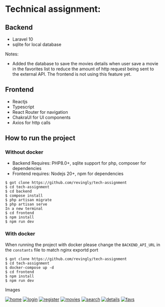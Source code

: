 # Technical assignment:

## Backend

- Laravel 10
- sqlite for local database

Notes:
- Added the database to save the movies details when user save a movie in the favorites list to reduce 
the amount of http request being sent to the external API. The frontend is not using this feature yet.

## Frontend

- Reactjs
- Typescript
- React Router for navigation
- ChakraUI for UI components
- Axios for http calls

## How to run the project
### Without docker

- Backend Requires: PHP8.0+, sqlite support for php, composer for dependencies
- Frontend requires: Nodejs 20+, npm for dependencies

```shell
$ got clone https://github.com/revingly/tech-assignment
$ cd tech-assignment
$ cd backend
$ compose install
$ php artisan migrate
$ php artisan serve
In a new terminal
$ cd frontend
$ npm install
$ npm run dev
```


### With docker
When running the project with docker please change the `BACKEND_API_URL` in the `constants` file to match nginx exportd port

```shell
$ got clone https://github.com/revingly/tech-assignment
$ cd tech-assignment
$ docker-compose up -d
$ cd frontend
$ npm install
$ npm run dev
```

Images

<a href="https://ibb.co/zS2JZ6y"><img src="https://i.ibb.co/64tBFX3/home.png" alt="home" border="0"></a>
<a href="https://ibb.co/VWC92NY"><img src="https://i.ibb.co/6RtwgZ0/login.png" alt="login" border="0"></a>
<a href="https://ibb.co/vHv1Lpr"><img src="https://i.ibb.co/NsnxW5k/register.png" alt="register" border="0"></a>
<a href="https://ibb.co/7tC0LzK"><img src="https://i.ibb.co/9HgdSvW/movies.png" alt="movies" border="0"></a>
<a href="https://ibb.co/PgPKBWM"><img src="https://i.ibb.co/6FTz6t8/search.png" alt="search" border="0"></a>
<a href="https://ibb.co/3mRsCxL"><img src="https://i.ibb.co/1GznmCw/details.png" alt="details" border="0"></a>
<a href="https://ibb.co/c18CWj1"><img src="https://i.ibb.co/SPmdkzP/favs.png" alt="favs" border="0"></a>
